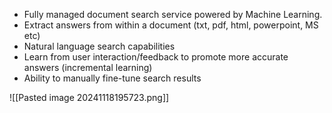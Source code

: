 - Fully managed document search service powered by Machine Learning.
- Extract answers from within a document (txt, pdf, html, powerpoint, MS etc)
- Natural language search capabilities
- Learn from user interaction/feedback to promote more accurate answers (incremental learning)
- Ability to manually fine-tune search results 

![[Pasted image 20241118195723.png]]